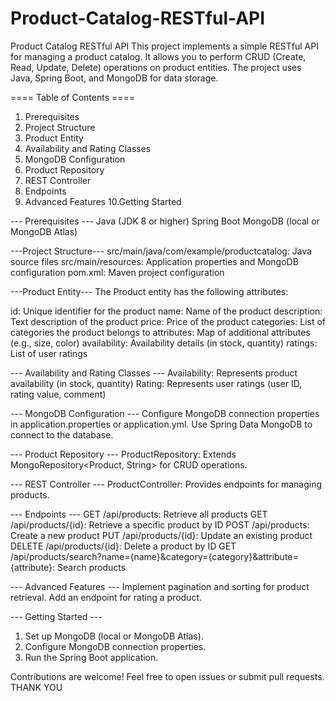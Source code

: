 # Product-Catalog-RESTful-API
Product Catalog RESTful API
This project implements a simple RESTful API for managing a product catalog. It allows you to perform CRUD (Create, Read, Update, Delete) operations on product entities. The project uses Java, Spring Boot, and MongoDB for data storage.

==== Table of Contents ====
1. Prerequisites
2. Project Structure
3. Product Entity
4. Availability and Rating Classes
5. MongoDB Configuration
6. Product Repository
7. REST Controller
8. Endpoints
9. Advanced Features
10.Getting Started

--- Prerequisites ---
Java (JDK 8 or higher)
Spring Boot
MongoDB (local or MongoDB Atlas)

---Project Structure---
src/main/java/com/example/productcatalog: Java source files
src/main/resources: Application properties and MongoDB configuration
pom.xml: Maven project configuration

---Product Entity---
The Product entity has the following attributes:

id: Unique identifier for the product
name: Name of the product
description: Text description of the product
price: Price of the product
categories: List of categories the product belongs to
attributes: Map of additional attributes (e.g., size, color)
availability: Availability details (in stock, quantity)
ratings: List of user ratings

--- Availability and Rating Classes ---
Availability: Represents product availability (in stock, quantity)
Rating: Represents user ratings (user ID, rating value, comment)

--- MongoDB Configuration ---
Configure MongoDB connection properties in application.properties or application.yml.
Use Spring Data MongoDB to connect to the database.

--- Product Repository ---
ProductRepository: Extends MongoRepository<Product, String> for CRUD operations.

--- REST Controller ---
ProductController: Provides endpoints for managing products.

--- Endpoints ---
GET /api/products: Retrieve all products
GET /api/products/{id}: Retrieve a specific product by ID
POST /api/products: Create a new product
PUT /api/products/{id}: Update an existing product
DELETE /api/products/{id}: Delete a product by ID
GET /api/products/search?name={name}&category={category}&attribute={attribute}: Search products

--- Advanced Features ---
Implement pagination and sorting for product retrieval.
Add an endpoint for rating a product.

--- Getting Started ---
1. Set up MongoDB (local or MongoDB Atlas).
2. Configure MongoDB connection properties.
3. Run the Spring Boot application.
   
Contributions are welcome! Feel free to open issues or submit pull requests.
                        THANK YOU
